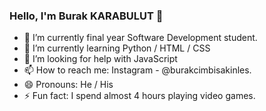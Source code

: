 ### Hello, I'm Burak KARABULUT 👋

- 🔭 I’m currently final year Software Development student.
- 🌱 I’m currently learning Python / HTML / CSS
- 🤔 I’m looking for help with JavaScript
- 📫 How to reach me: Instagram - @burakcimbisakinles.
- 😄 Pronouns: He / His
- ⚡ Fun fact: I spend almost 4 hours playing video games.
